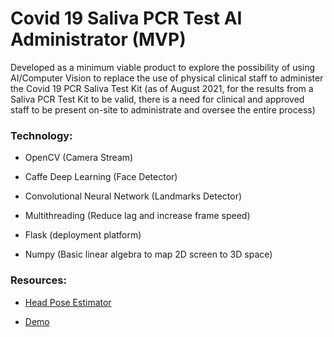 # Covid 19 Saliva PCR Test AI Administrator (MVP)

Developed as a minimum viable product to explore the possibility of using AI/Computer Vision to replace the use of physical clinical staff to administer the Covid 19 PCR Saliva Test Kit (as of August 2021, for the results from a Saliva PCR Test Kit to be valid, there is a need for clinical and approved staff to be present on-site to administrate and oversee the entire process)

### Technology:

- OpenCV (Camera Stream)

- Caffe Deep Learning (Face Detector)

- Convolutional Neural Network (Landmarks Detector)

- Multithreading (Reduce lag and increase frame speed)

- Flask (deployment platform)

- Numpy (Basic linear algebra to map 2D screen to 3D space)

### Resources:

- [Head Pose Estimator](https://towardsdatascience.com/real-time-head-pose-estimation-in-python-e52db1bc606a)

- [Demo](https://www.youtube.com/watch?v=9FRcnVpq_HE&feature=youtu.be)
